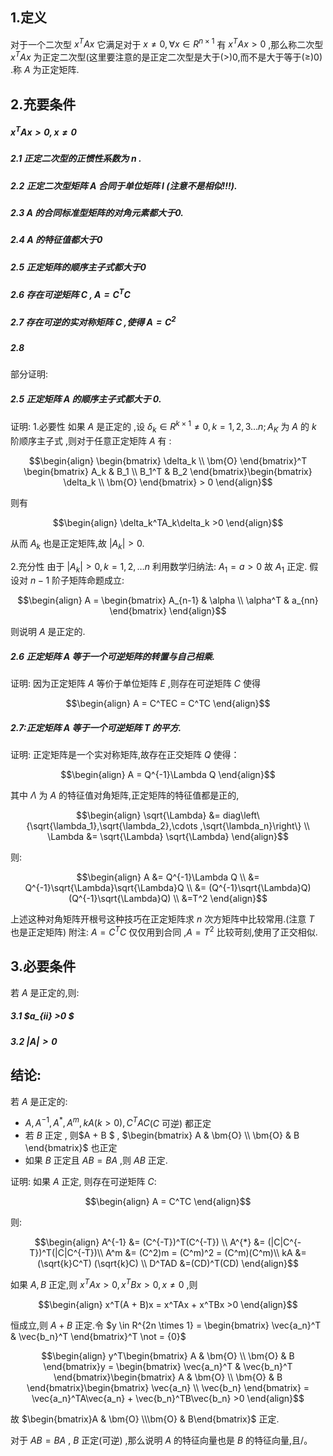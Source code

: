 ## 1.定义
对于一个二次型 $x^TAx$ 它满足对于 $x \not ={0} , \forall x \in R^{n \times 1}$ 有 $x^TAx >0$ ,那么称二次型 $x^TAx$ 为正定二次型(这里要注意的是正定二次型是大于($>$)0,而不是大于等于($\geq$)0) .称 $A$ 为正定矩阵.
## 2.充要条件
##### $x^TAx >0 , x\not ={0}$
##### 2.1 正定二次型的正惯性系数为 $n$ .
##### 2.2 正定二次型矩阵 $A$ 合同于单位矩阵 $I$ (注意不是相似!!!).
##### 2.3 $A$ 的合同标准型矩阵的对角元素都大于0.
##### 2.4 $A$ 的特征值都大于0
##### 2.5 正定矩阵的顺序主子式都大于0
##### 2.6 存在可逆矩阵 $C$ , $A = C^TC$
##### 2.7 存在可逆的实对称矩阵 $C$ ,使得 $A = C^2$
##### 2.8

部分证明:
##### 2.5 正定矩阵 $A$ 的顺序主子式都大于 $0$.
证明:
1.必要性
如果 $A$ 是正定的 ,设 $\delta_k \in R^{k \times 1} \not ={0} , k = 1,2,3 \dots n; A_K$ 为 $A$ 的 $k$ 阶顺序主子式 ,则对于任意正定矩阵 $A$ 有 :

$$\begin{align}
    \begin{bmatrix}
        \delta_k \\ \bm{O}
    \end{bmatrix}^T \begin{bmatrix}
        A_k & B_1 \\
        B_1^T & B_2
    \end{bmatrix}\begin{bmatrix}
        \delta_k \\ \bm{O}
    \end{bmatrix} > 0 
\end{align}$$

则有

$$\begin{align}
    \delta_k^TA_k\delta_k >0
\end{align}$$

从而 $A_k$ 也是正定矩阵,故 $|A_k| >0$.

2.充分性
由于 $|A_k| > 0 , k =1,2,\dots n$ 利用数学归纳法:
$A_1 = a >0$ 故 $A_1$ 正定.
假设对 $n-1$ 阶子矩阵命题成立:

$$\begin{align}
    A = \begin{bmatrix}
        A_{n-1} & \alpha \\
        \alpha^T & a_{nn}
    \end{bmatrix}
\end{align}$$

则说明 $A$ 是正定的.


##### 2.6 正定矩阵 $A$ 等于一个可逆矩阵的转置与自己相乘.
证明:
因为正定矩阵 $A$ 等价于单位矩阵 $E$ ,则存在可逆矩阵 $C$ 使得 

$$\begin{align}
    A = C^TEC = C^TC
\end{align}$$

##### 2.7:正定矩阵 $A$ 等于一个可逆矩阵 $T$ 的平方.
证明:
正定矩阵是一个实对称矩阵,故存在正交矩阵 $Q$ 使得：

$$\begin{align}
    A = Q^{-1}\Lambda Q
\end{align}$$

其中 $\Lambda$ 为 $A$ 的特征值对角矩阵,正定矩阵的特征值都是正的,

$$\begin{align}
    \sqrt{\Lambda} &= diag\left\{\sqrt{\lambda_1},\sqrt{\lambda_2},\cdots ,\sqrt{\lambda_n}\right\} \\
    \Lambda  &= \sqrt{\Lambda} \sqrt{\Lambda}
\end{align}$$

则:

$$\begin{align}
    A &= Q^{-1}\Lambda Q \\
    &= Q^{-1}\sqrt{\Lambda}\sqrt{\Lambda}Q \\
    &= (Q^{-1}\sqrt{\Lambda}Q) (Q^{-1}\sqrt{\Lambda}Q) \\
    &=T^2
\end{align}$$

上述这种对角矩阵开根号这种技巧在正定矩阵求 $n$ 次方矩阵中比较常用.(注意 $T$ 也是正定矩阵)
附注: $A = C^TC$ 仅仅用到合同 ,$A = T^2$ 比较苛刻,使用了正交相似.



## 3.必要条件

若 $A$ 是正定的,则:
##### 3.1 $a_{ii} >0 $
##### 3.2 $|A| > 0$

## 结论:
若 $A$ 是正定的:
* $A,A^{-1} ,A^{*},A^m , kA(k>0) , C^TAC$($C$ 可逆) 都正定
* 若 $B$ 正定 , 则$A + B $ , $\begin{bmatrix}
    A & \bm{O} \\
    \bm{O} & B
\end{bmatrix}$ 也正定
* 如果 $B$ 正定且 $AB = BA$ ,则 $AB$ 正定.

证明:
如果 $A$ 正定, 则存在可逆矩阵 $C$:

$$\begin{align}
    A = C^TC
\end{align}$$

则:

$$\begin{align}
    A^{-1} &= (C^{-T})^T(C^{-T}) \\
    A^{*} &= (|C|C^{-T})^T(|C|C^{-T})\\
    A^m &= (C^2)m = (C^m)^2 = (C^m)(C^m)\\ 
    kA &= (\sqrt{k}C^T) (\sqrt{k}C)  \\
    D^TAD &=(CD)^T(CD) 
\end{align}$$



如果 $A,B$ 正定,则 $x^TAx >0 , x^TBx >0 , x \not ={0}$ ,则

$$\begin{align}
    x^T(A + B)x  = x^TAx + x^TBx >0
\end{align}$$

恒成立,则 $A + B$ 正定.令 $y \in R^{2n \times 1} = \begin{bmatrix}
    \vec{a_n}^T & \vec{b_n}^T
\end{bmatrix}^T \not = {0}$

$$\begin{align}
    y^T\begin{bmatrix}
        A & \bm{O} \\
        \bm{O} & B
    \end{bmatrix}y = \begin{bmatrix}
        \vec{a_n}^T & \vec{b_n}^T
    \end{bmatrix}\begin{bmatrix}
        A & \bm{O} \\
        \bm{O} & B
    \end{bmatrix}\begin{bmatrix}
        \vec{a_n} \\ \vec{b_n}
    \end{bmatrix} = \vec{a_n}^TA\vec{a_n} + \vec{b_n}^TB\vec{b_n} >0
\end{align}$$ 

故 $\begin{bmatrix}A & \bm{O} \\\bm{O} & B\end{bmatrix}$ 正定.

对于 $AB = BA$ , $B$ 正定(可逆) ,那么说明 $A$ 的特征向量也是 $B$ 的特征向量,且/。